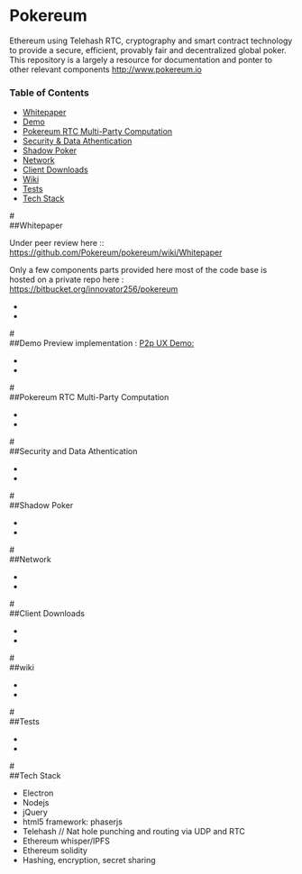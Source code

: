 Pokereum
========
Ethereum using Telehash RTC, cryptography and smart contract technology to provide a secure, efficient, provably fair and decentralized global poker. This repository is a largely a resource for documentation and ponter to other relevant components http://www.pokereum.io 


### Table of Contents

* [Whitepaper](#Whitepaper)
* [Demo](#Demo)
* [Pokereum RTC Multi-Party Computation](#Pokereum-RTC)
* [Security & Data Athentication](#SecurityDataAthentication)    
* [Shadow Poker](Shadow-Poker)
* [Network](#Network)
* [Client Downloads](#Downloads)
* [Wiki](#wiki)
* [Tests](#Tests)
* [Tech Stack](#Tech-Stack)







#<a name="whitepaper"></a>     
##Whitepaper    

Under peer review here :: https://github.com/Pokereum/pokereum/wiki/Whitepaper           



Only a few components parts provided here most of the code base is hosted on a private repo here : https://bitbucket.org/innovator256/pokereum    

-  
-  
      
      

#<a name="Demo"></a>   
##Demo
Preview implementation : [P2p UX Demo:]( https://www.youtube.com/watch?v=ydqsLi2CAgQ)        


-  
-  
      
      



#<a name="Pokereum-RTC"></a>                
##Pokereum RTC Multi-Party Computation         




-  
-      
      
     
       
       
#<a name="SecurityDataAthentication"></a>                 
##Security and Data Athentication             



-  
-  
      
      

 
 
 
 

#<a name="Shadow-Poker"></a>     
##Shadow Poker          
        



-  
-  
      
    
#<a name="Network"></a>    
##Network                   



-  
-  
      
      
     
#<a name="Downloads"></a>    
##Client Downloads             
     


-  
-  
      
      


#<a name="wiki"></a>     
##wiki         




-  
-  
      
      
#<a name="Tests"></a>      
##Tests           
   


-  
-  
      
      


#<a name="Tech-Stack"></a>     
##Tech Stack           
- Electron <br/>
- Nodejs<br/>
- jQuery<br/>
- html5 framework: phaserjs<br/>
- Telehash // Nat hole punching and routing via UDP and RTC<br/>
- Ethereum whisper/IPFS<br/>
- Ethereum solidity<br/>
- Hashing, encryption, secret sharing
